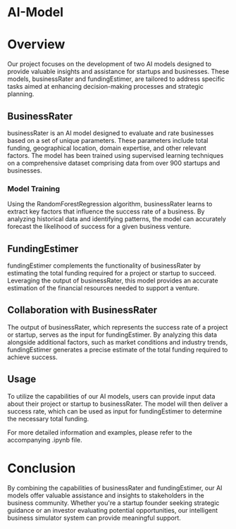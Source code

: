 # AI-Model

# Overview
Our project focuses on the development of two AI models designed to provide valuable insights and assistance for startups and businesses. These models, businessRater and fundingEstimer, are tailored to address specific tasks aimed at enhancing decision-making processes and strategic planning.

## BusinessRater
businessRater is an AI model designed to evaluate and rate businesses based on a set of unique parameters. These parameters include total funding, geographical location, domain expertise, and other relevant factors. The model has been trained using supervised learning techniques on a comprehensive dataset comprising data from over 900 startups and businesses.

### Model Training
Using the RandomForestRegression algorithm, businessRater learns to extract key factors that influence the success rate of a business. By analyzing historical data and identifying patterns, the model can accurately forecast the likelihood of success for a given business venture.

## FundingEstimer
fundingEstimer complements the functionality of businessRater by estimating the total funding required for a project or startup to succeed. Leveraging the output of businessRater, this model provides an accurate estimation of the financial resources needed to support a venture.

## Collaboration with BusinessRater
The output of businessRater, which represents the success rate of a project or startup, serves as the input for fundingEstimer. By analyzing this data alongside additional factors, such as market conditions and industry trends, fundingEstimer generates a precise estimate of the total funding required to achieve success.

## Usage
To utilize the capabilities of our AI models, users can provide input data about their project or startup to businessRater. The model will then deliver a success rate, which can be used as input for fundingEstimer to determine the necessary total funding.

For more detailed information and examples, please refer to the accompanying .ipynb file.

# Conclusion
By combining the capabilities of businessRater and fundingEstimer, our AI models offer valuable assistance and insights to stakeholders in the business community. Whether you're a startup founder seeking strategic guidance or an investor evaluating potential opportunities, our intelligent business simulator system can provide meaningful support.
